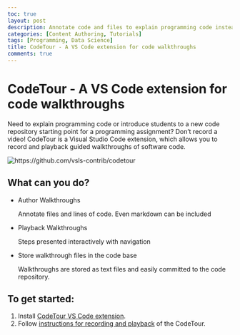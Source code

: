```yaml
---
toc: true
layout: post
description: Annotate code and files to explain programming code instead of recording a video.
categories: [Content Authoring, Tutorials]
tags: [Programming, Data Science]
title: CodeTour - A VS Code extension for code walkthroughs
comments: true
---
```

# CodeTour - A VS Code extension for code walkthroughs

Need to explain programming code or introduce students to a new code repository starting point for a programming assignment? Don’t record a video! CodeTour is a Visual Studio Code extension, which allows you to record and playback guided walkthroughs of software code.

![]({{site.baseurl}}/images/code-tour.png "https://github.com/vsls-contrib/codetour")

## What can you do?
- Author Walkthroughs

  Annotate files and lines of code. Even markdown can be included

- Playback Walkthroughs

  Steps presented interactively with navigation

- Store walkthrough files in the code base

  Walkthroughs are stored as text files and easily committed to the code repository.

## To get started:
1. Install [CodeTour VS Code extension](https://marketplace.visualstudio.com/items?itemName=vsls-contrib.codetour).
1. Follow [instructions for recording and playback](https://github.com/vsls-contrib/codetour) of the CodeTour.
